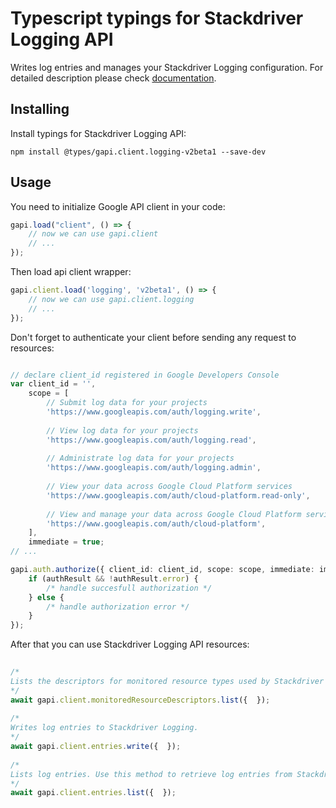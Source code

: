 # Typescript typings for Stackdriver Logging API
Writes log entries and manages your Stackdriver Logging configuration.
For detailed description please check [documentation](https://cloud.google.com/logging/docs/).

## Installing

Install typings for Stackdriver Logging API:
```
npm install @types/gapi.client.logging-v2beta1 --save-dev
```

## Usage

You need to initialize Google API client in your code:
```typescript
gapi.load("client", () => { 
    // now we can use gapi.client
    // ... 
});
```

Then load api client wrapper:
```typescript
gapi.client.load('logging', 'v2beta1', () => {
    // now we can use gapi.client.logging
    // ... 
});
```

Don't forget to authenticate your client before sending any request to resources:
```typescript

// declare client_id registered in Google Developers Console
var client_id = '',
    scope = [     
        // Submit log data for your projects
        'https://www.googleapis.com/auth/logging.write',
    
        // View log data for your projects
        'https://www.googleapis.com/auth/logging.read',
    
        // Administrate log data for your projects
        'https://www.googleapis.com/auth/logging.admin',
    
        // View your data across Google Cloud Platform services
        'https://www.googleapis.com/auth/cloud-platform.read-only',
    
        // View and manage your data across Google Cloud Platform services
        'https://www.googleapis.com/auth/cloud-platform',
    ],
    immediate = true;
// ...

gapi.auth.authorize({ client_id: client_id, scope: scope, immediate: immediate }, authResult => {
    if (authResult && !authResult.error) {
        /* handle succesfull authorization */
    } else {
        /* handle authorization error */
    }
});            
```

After that you can use Stackdriver Logging API resources:

```typescript 
    
/* 
Lists the descriptors for monitored resource types used by Stackdriver Logging.  
*/
await gapi.client.monitoredResourceDescriptors.list({  }); 
    
/* 
Writes log entries to Stackdriver Logging.  
*/
await gapi.client.entries.write({  }); 
    
/* 
Lists log entries. Use this method to retrieve log entries from Stackdriver Logging. For ways to export log entries, see Exporting Logs.  
*/
await gapi.client.entries.list({  });
```